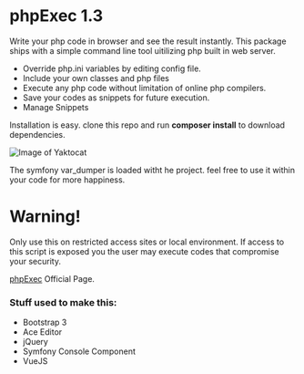 # phpExec 1.3

Write your php code in browser and see the result instantly. This package ships with a simple command line tool uitilizing php built in web server.

 * Override php.ini variables by editing config file.
 * Include your own classes and php files
 * Execute any php code without limitation of online php compilers.
 * Save your codes as snippets for future execution.
 * Manage Snippets


Installation is easy. clone this repo and run **composer install** to download dependencies.

![Image of Yaktocat](http://blog.hazaveh.net/wp-content/uploads/phpexec.png)

The symfony var_dumper is loaded witht he project. feel free to use it within your code for more happiness.

# Warning!
Only use this on restricted access sites or local environment. If access to this script is exposed you the user may execute codes that compromise your security.

[phpExec](https://labs.hazaveh.net/phpexec) Official Page.

### Stuff used to make this:

 * Bootstrap 3
 * Ace Editor
 * jQuery
 * Symfony Console Component
 * VueJS
